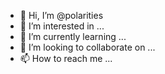 - 👋 Hi, I’m @polarities
- 👀 I’m interested in ...
- 🌱 I’m currently learning ...
- 💞️ I’m looking to collaborate on ...
- 📫 How to reach me ...

<!---
polarities/polarities is a ✨ special ✨ repository because its `README.md` (this file) appears on your GitHub profile.
You can click the Preview link to take a look at your changes.
--->
